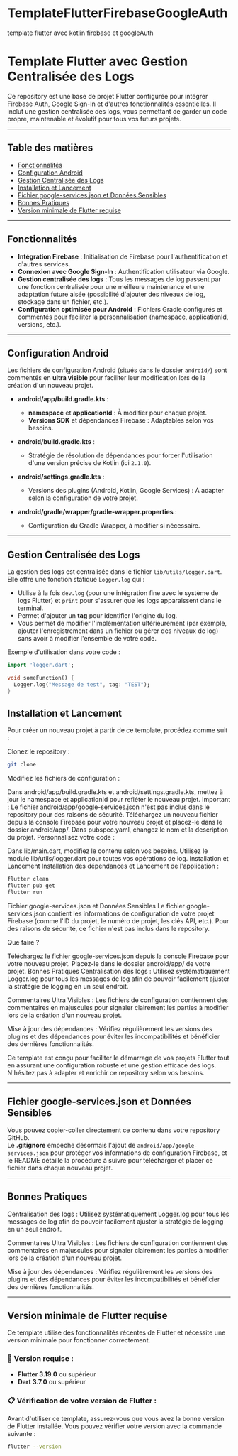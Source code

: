 # TemplateFlutterFirebaseGoogleAuth
template flutter avec kotlin firebase et googleAuth
# Template Flutter avec Gestion Centralisée des Logs

Ce repository est une base de projet Flutter configurée pour intégrer Firebase Auth, Google Sign-In et d'autres fonctionnalités essentielles. Il inclut une gestion centralisée des logs, vous permettant de garder un code propre, maintenable et évolutif pour tous vos futurs projets.

---

## Table des matières

- [Fonctionnalités](#fonctionnalités)
- [Configuration Android](#configuration-android)
- [Gestion Centralisée des Logs](#gestion-centralisée-des-logs)
- [Installation et Lancement](#installation-et-lancement)
- [Fichier google-services.json et Données Sensibles](#fichier-google-servicesjson-et-données-sensibles)
- [Bonnes Pratiques](#bonnes-pratiques)
- [Version minimale de Flutter requise](#version-minimale-de-flutter-requise)

---

## Fonctionnalités

- **Intégration Firebase** : Initialisation de Firebase pour l'authentification et d'autres services.
- **Connexion avec Google Sign-In** : Authentification utilisateur via Google.
- **Gestion centralisée des logs** : Tous les messages de log passent par une fonction centralisée pour une meilleure maintenance et une adaptation future aisée (possibilité d'ajouter des niveaux de log, stockage dans un fichier, etc.).
- **Configuration optimisée pour Android** : Fichiers Gradle configurés et commentés pour faciliter la personnalisation (namespace, applicationId, versions, etc.).

---

## Configuration Android

Les fichiers de configuration Android (situés dans le dossier `android/`) sont commentés en **ultra visible** pour faciliter leur modification lors de la création d'un nouveau projet.

- **android/app/build.gradle.kts** :  
  - **namespace** et **applicationId** : À modifier pour chaque projet.
  - **Versions SDK** et dépendances Firebase : Adaptables selon vos besoins.

- **android/build.gradle.kts** :  
  - Stratégie de résolution de dépendances pour forcer l'utilisation d'une version précise de Kotlin (ici `2.1.0`).

- **android/settings.gradle.kts** :  
  - Versions des plugins (Android, Kotlin, Google Services) : À adapter selon la configuration de votre projet.

- **android/gradle/wrapper/gradle-wrapper.properties** :  
  - Configuration du Gradle Wrapper, à modifier si nécessaire.

---

## Gestion Centralisée des Logs

La gestion des logs est centralisée dans le fichier `lib/utils/logger.dart`.  
Elle offre une fonction statique `Logger.log` qui :

- Utilise à la fois `dev.log` (pour une intégration fine avec le système de logs Flutter) et `print` pour s'assurer que les logs apparaissent dans le terminal.
- Permet d'ajouter un **tag** pour identifier l'origine du log.
- Vous permet de modifier l'implémentation ultérieurement (par exemple, ajouter l'enregistrement dans un fichier ou gérer des niveaux de log) sans avoir à modifier l'ensemble de votre code.

Exemple d'utilisation dans votre code :

```dart
import 'logger.dart';

void someFunction() {
  Logger.log("Message de test", tag: "TEST");
}
```


## Installation et Lancement

Pour créer un nouveau projet à partir de ce template, procédez comme suit :

Clonez le repository :
```bash
git clone
```
Modifiez les fichiers de configuration :

Dans android/app/build.gradle.kts et android/settings.gradle.kts, mettez à jour le namespace et applicationId pour refléter le nouveau projet.
Important : Le fichier android/app/google-services.json n'est pas inclus dans le repository pour des raisons de sécurité. Téléchargez un nouveau fichier depuis la console Firebase pour votre nouveau projet et placez-le dans le dossier android/app/.
Dans pubspec.yaml, changez le nom et la description du projet.
Personnalisez votre code :

Dans lib/main.dart, modifiez le contenu selon vos besoins.
Utilisez le module lib/utils/logger.dart pour toutes vos opérations de log.
Installation et Lancement
Installation des dépendances et Lancement de l'application  :
```bash
flutter clean
flutter pub get
flutter run
```
Fichier google-services.json et Données Sensibles
Le fichier google-services.json contient les informations de configuration de votre projet Firebase (comme l'ID du projet, le numéro de projet, les clés API, etc.). Pour des raisons de sécurité, ce fichier n'est pas inclus dans le repository.

Que faire ?

Téléchargez le fichier google-services.json depuis la console Firebase pour votre nouveau projet.
Placez-le dans le dossier android/app/ de votre projet.
Bonnes Pratiques
Centralisation des logs :
Utilisez systématiquement Logger.log pour tous les messages de log afin de pouvoir facilement ajuster la stratégie de logging en un seul endroit.

Commentaires Ultra Visibles :
Les fichiers de configuration contiennent des commentaires en majuscules pour signaler clairement les parties à modifier lors de la création d'un nouveau projet.

Mise à jour des dépendances :
Vérifiez régulièrement les versions des plugins et des dépendances pour éviter les incompatibilités et bénéficier des dernières fonctionnalités.

Ce template est conçu pour faciliter le démarrage de vos projets Flutter tout en assurant une configuration robuste et une gestion efficace des logs. N'hésitez pas à adapter et enrichir ce repository selon vos besoins.

---

## Fichier google-services.json et Données Sensibles

Vous pouvez copier-coller directement ce contenu dans votre repository GitHub.  
Le **.gitignore** empêche désormais l'ajout de `android/app/google-services.json` pour protéger vos informations de configuration Firebase, et le README détaille la procédure à suivre pour télécharger et placer ce fichier dans chaque nouveau projet.

---

## Bonnes Pratiques
Centralisation des logs :
Utilisez systématiquement Logger.log pour tous les messages de log afin de pouvoir facilement ajuster la stratégie de logging en un seul endroit.

Commentaires Ultra Visibles :
Les fichiers de configuration contiennent des commentaires en majuscules pour signaler clairement les parties à modifier lors de la création d'un nouveau projet.

Mise à jour des dépendances :
Vérifiez régulièrement les versions des plugins et des dépendances pour éviter les incompatibilités et bénéficier des dernières fonctionnalités.

---

## Version minimale de Flutter requise

Ce template utilise des fonctionnalités récentes de Flutter et nécessite une version minimale pour fonctionner correctement.

### 📌 Version requise :
- **Flutter 3.19.0** ou supérieur
- **Dart 3.7.0** ou supérieur

### 📋 Vérification de votre version de Flutter :
Avant d'utiliser ce template, assurez-vous que vous avez la bonne version de Flutter installée. Vous pouvez vérifier votre version avec la commande suivante :

```bash
flutter --version
